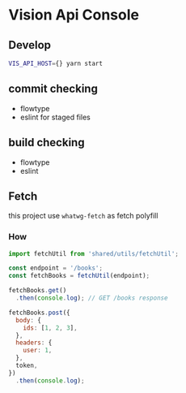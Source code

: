 # Vision Api Console

## Develop
```sh
VIS_API_HOST={} yarn start
```

## commit checking
* flowtype
* eslint for staged files

## build checking
* flowtype
* eslint

## Fetch
this project use `whatwg-fetch` as fetch polyfill

### How
```js
import fetchUtil from 'shared/utils/fetchUtil';

const endpoint = '/books';
const fetchBooks = fetchUtil(endpoint);

fetchBooks.get()
  .then(console.log); // GET /books response

fetchBooks.post({
  body: {
    ids: [1, 2, 3],
  },
  headers: {
    user: 1,
  },
  token,
})
  .then(console.log);

```
